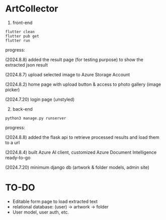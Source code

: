 # ArtCollector

1. front-end

```
flutter clean
flutter pub get
flutter run
```

progress: 

(2024.8.8) added the result page (for testing purpose) to show the extracted json result

(2024.8.7) upload selected image to Azure Storage Account

(2024.8.2) home page with upload button & access to photo gallery (image picker)

(2024.7.20) login page (unstyled)

2. back-end

```python3 manage.py runserver```

progress:

(2024.8.8) added the flask api to retrieve processed results and load them to a url

(2024.8.4) built Azure AI client, customized Azure Document Intelligence ready-to-go

(2024.7.20) minimum django db (artwork & folder models, admin site)


# TO-DO
- Editable form page to load extracted text
- relational database: (user) -> artwork -> folder
- User model, user auth, etc. 
